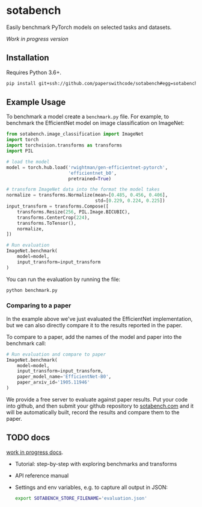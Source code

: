 # sotabench

Easily benchmark PyTorch models on selected tasks and datasets.

*Work in progress version*

## Installation

Requires Python 3.6+. 

```bash
pip install git+ssh://github.com/paperswithcode/sotabench#egg=sotabench
```

## Example Usage

To benchmark a model create a `benchmark.py` file. For example, to benchmark the EfficientNet model on image classification on ImageNet:

```python
from sotabench.image_classification import ImageNet
import torch
import torchvision.transforms as transforms
import PIL

# load the model
model = torch.hub.load('rwightman/gen-efficientnet-pytorch', 
                       'efficientnet_b0', 
                       pretrained=True)

# transform ImageNet data into the format the model takes
normalize = transforms.Normalize(mean=[0.485, 0.456, 0.406], 
                                 std=[0.229, 0.224, 0.225])
input_transform = transforms.Compose([
    transforms.Resize(256, PIL.Image.BICUBIC),
    transforms.CenterCrop(224),
    transforms.ToTensor(),
    normalize,
])

# Run evaluation
ImageNet.benchmark(
    model=model,
    input_transform=input_transform
)

```

You can run the evaluation by running the file:

```bash
python benchmark.py
```

### Comparing to a paper

In the example above we've just evaluated the EfficientNet implementation, but we can also directly compare it to the results reported in the paper. 

To compare to a paper, add the names of the model and paper into the benchmark call:

```python
# Run evaluation and compare to paper
ImageNet.benchmark(
    model=model,
    input_transform=input_transform,
    paper_model_name='EfficientNet-B0',
    paper_arxiv_id='1905.11946'
)
```

We provide a free server to evaluate against paper results. Put your code into github, and then submit your github
repository to [sotabench.com](https://sotabench.com) and it will be automatically built, record the results and compare 
them to the paper. 

## TODO docs

[work in progress docs](docs/).

- Tutorial: step-by-step with exploring benchmarks and transforms 
- API reference manual
- Settings and env variables, e.g. to capture all output in JSON:

    ```bash
    export SOTABENCH_STORE_FILENAME='evaluation.json'
    ```


